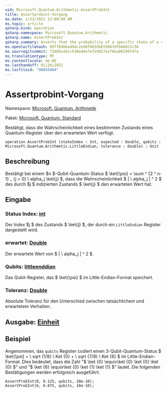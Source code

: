 ```yaml
---
uid: Microsoft.Quantum.Arithmetic.AssertProbInt
title: Assertprobint-Vorgang
ms.date: 1/23/2021 12:00:00 AM
ms.topic: article
qsharp.kind: operation
qsharp.namespace: Microsoft.Quantum.Arithmetic
qsharp.name: AssertProbInt
qsharp.summary: Asserts that the probability of a specific state of a quantum register has the expected value.
ms.openlocfilehash: 85ff04bbad9dc2ed0f803db65508fdfbb0d22c56
ms.sourcegitcommit: 71605ea9cc630e84e7ef29027e1f0ea06299747e
ms.translationtype: MT
ms.contentlocale: de-DE
ms.lasthandoff: 01/26/2021
ms.locfileid: "98843404"
---
```

# <a name="assertprobint-operation"></a>Assertprobint-Vorgang

Namespace: [Microsoft. Quantum. Arithmetik](xref:Microsoft.Quantum.Arithmetic)

Paket: [Microsoft. Quantum. Standard](https://nuget.org/packages/Microsoft.Quantum.Standard)


Bestätigt, dass die Wahrscheinlichkeit eines bestimmten Zustands eines Quantum-Register über den erwarteten Wert verfügt.

```qsharp
operation AssertProbInt (stateIndex : Int, expected : Double, qubits : Microsoft.Quantum.Arithmetic.LittleEndian, tolerance : Double) : Unit
```


## <a name="description"></a>Beschreibung

Bestätigt bei einem $n $-Qubit-Quantum-Status $ \ket{\psi} = \sum ^ {2 ^ n-1} _ {j = 0} \ alpha_j \ket{j} $, dass die Wahrscheinlichkeit $ | \ alpha_j | ^ 2 $ des durch $j $ indizierten Zustands $ \ket{j} $ den erwarteten Wert hat.

## <a name="input"></a>Eingabe

### <a name="stateindex--int"></a>Status Index: [int](xref:microsoft.quantum.lang-ref.int)

Der Index $j $ des Zustands $ \ket{j} $, der durch ein `LittleEndian` Register dargestellt wird.


### <a name="expected--double"></a>erwartet: [Double](xref:microsoft.quantum.lang-ref.double)

Der erwartete Wert von $ | \ alpha_j | ^ 2 $.


### <a name="qubits--littleendian"></a>Qubits: [littleenddian](xref:Microsoft.Quantum.Arithmetic.LittleEndian)

Das Qubit-Register, das $ \ket{\psi} $ im Little-Endian-Format speichert.


### <a name="tolerance--double"></a>Toleranz: [Double](xref:microsoft.quantum.lang-ref.double)

Absolute Toleranz für den Unterschied zwischen tatsächlichem und erwartetem Verhalten.



## <a name="output--unit"></a>Ausgabe: [Einheit](xref:microsoft.quantum.lang-ref.unit)



## <a name="example"></a>Beispiel

Angenommen, das `qubits` Register codiert einen 3-Qubit-Quantum-Status $ \ket{\psi} = \ sqrt {1/8} \ Ket {0} + \ sqrt {7/8} \ Ket {6} $ im Little-Endian-Format.
Dies bedeutet, dass die Zahl "$ \ket {0} \equiv\ket {0} \ket {0} \ket {0} $" und "$ \ket {6} \equiv\ket {0} \ket {1} \ket {1} $" lautet. Die folgenden Bestätigungen werden erfolgreich ausgeführt:

```qsharp
AssertProbInt(0, 0.125, qubits, 10e-10);
AssertProbInt(6, 0.875, qubits, 10e-10);
```